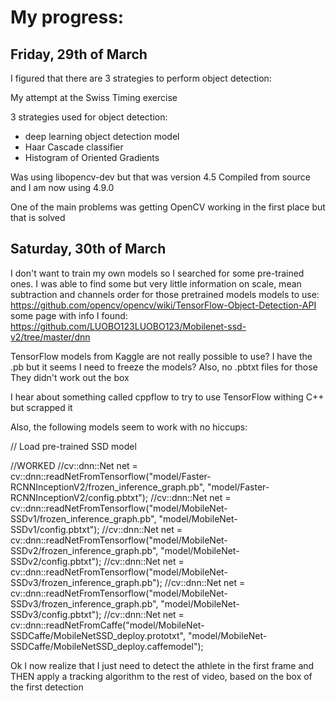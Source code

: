 # My progress:

## Friday, 29th of March

I figured that there are 3 strategies to perform object detection:

My attempt at the Swiss Timing exercise

3 strategies used for object detection:

- deep learning object detection model
- Haar Cascade classifier
- Histogram of Oriented Gradients

Was using libopencv-dev but that was version 4.5
Compiled from source and I am now using 4.9.0

One of the main problems was getting OpenCV working in the first place but that is solved

## Saturday, 30th of March

I don't want to train my own models so I searched for some pre-trained ones.
I was able to find some but very little information on scale, mean subtraction and channels order for those pretrained models
    models to use:  https://github.com/opencv/opencv/wiki/TensorFlow-Object-Detection-API
    some page with info I found: https://github.com/LUOBO123LUOBO123/Mobilenet-ssd-v2/tree/master/dnn

TensorFlow models from Kaggle are not really possible to use?
I have the .pb but it seems I need to freeze the models?
Also, no .pbtxt files for those
They didn't work out the box

I hear about something called cppflow to try to use TensorFlow withing C++ but scrapped it

Also, the following models seem to work with no hiccups:

// Load pre-trained SSD model
    
//WORKED
//cv::dnn::Net net = cv::dnn::readNetFromTensorflow("model/Faster-RCNNInceptionV2/frozen_inference_graph.pb", "model/Faster-RCNNInceptionV2/config.pbtxt");
//cv::dnn::Net net = cv::dnn::readNetFromTensorflow("model/MobileNet-SSDv1/frozen_inference_graph.pb", "model/MobileNet-SSDv1/config.pbtxt");
//cv::dnn::Net net = cv::dnn::readNetFromTensorflow("model/MobileNet-SSDv2/frozen_inference_graph.pb", "model/MobileNet-SSDv2/config.pbtxt");
//cv::dnn::Net net = cv::dnn::readNetFromTensorflow("model/MobileNet-SSDv3/frozen_inference_graph.pb");
//cv::dnn::Net net = cv::dnn::readNetFromTensorflow("model/MobileNet-SSDv3/frozen_inference_graph.pb", "model/MobileNet-SSDv3/config.pbtxt");
//cv::dnn::Net net = cv::dnn::readNetFromCaffe("model/MobileNet-SSDCaffe/MobileNetSSD_deploy.prototxt",
                "model/MobileNet-SSDCaffe/MobileNetSSD_deploy.caffemodel");


Ok I now realize that I just need to detect the athlete in the first frame and THEN apply a tracking algorithm to the rest of video, based on the box of the first detection
